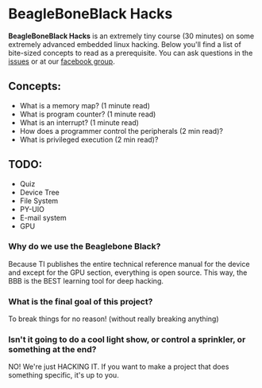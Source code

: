 # BeagleBoneBlack Hacks

**BeagleBoneBlack Hacks** is an extremely tiny course (30 minutes) on some extremely advanced embedded linux hacking. Below you'll find a list of bite-sized concepts to read as a prerequisite. You can ask questions in the [issues](https://github.com/ayjayt/BeagleBoneBlackHack/issues) or at our [facebook group](https://www.facebook.com/groups/beagleboneblack/).

## Concepts:

* What is a memory map? (1 minute read)
* What is program counter? (1 minute read)
* What is an interrupt? (1 minute read)
* How does a programmer control the peripherals (2 min read)?
* What is privileged execution (2 min read)?

## TODO:

* Quiz
* Device Tree
* File System
* PY-UIO
* E-mail system
* GPU

### Why do we use the Beaglebone Black?

 Because TI publishes the entire technical reference manual for the device and except for the GPU section, everything is open source. This way, the BBB is the BEST learning tool for deep hacking.

### What is the final goal of this project?

To break things for no reason! (without really breaking anything)

### Isn't it going to do a cool light show, or control a sprinkler, or something at the end?

NO! We're just HACKING IT. If you want to make a project that does something specific, it's up to you.
